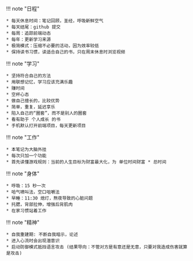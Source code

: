 
!!! note "日程"

    * 每天休息时间：笔记回顾，圣经，呼吸新鲜空气
    * 每天结尾：github 提交
    * 每周：追踪前端动态
    * 每年：更新学习来源
    * 极简模式：压缩不必要的活动，因为效率较低
    * 保持读书习惯，读适合自己的书，只在周末休息时浏览视频

!!! note "学习"

    * 坚持符合自己的方法
    * 用联想记忆，学习应该充满乐趣
    * 赚时间
    * 空杯心态
    * 做自己擅长的，比较优势
    * 简单，重复，延迟享乐
    * 陷入自己的“圈套”，而不是别人的圈套
    * 看有助于 个人成长 的书
    * 手机默认打开前端项目，每天更新项目

!!! note "工作"

    * 本笔记为大脑外挂
    * 每次只加一个功能
    * 首先读懂游戏规则：当前的人生目标为财富最大化，为 单位时间财富 * 总时间

!!! note "身体"

    * 呼吸：15 秒一次
    * 哈气啸叫法，空口咀嚼法
    * 早睡：11:30 熄灯，熬夜导致的心脏问题
    * 托腮，背部拉伸，增强后背肌肉
    * 在家习惯站着工作

!!! note "精神"

    * 自我重建期: 不断自我暗示，论述
    * 进入心流时会出现潜意识
    * 启动防御模式抵挡语言攻击 (结果导向：不管对方是有意还是无意，只要对我造成伤害就算是攻击)



